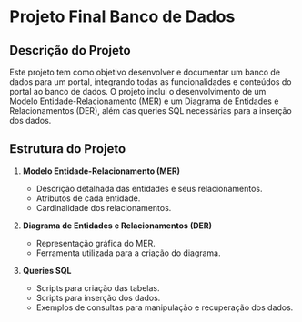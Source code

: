 # Projeto Final Banco de Dados

## Descrição do Projeto

Este projeto tem como objetivo desenvolver e documentar um banco de dados para um portal, integrando todas as funcionalidades e conteúdos do portal ao banco de dados. O projeto inclui o desenvolvimento de um Modelo Entidade-Relacionamento (MER) e um Diagrama de Entidades e Relacionamentos (DER), além das queries SQL necessárias para a inserção dos dados.

## Estrutura do Projeto

1. **Modelo Entidade-Relacionamento (MER)**
    - Descrição detalhada das entidades e seus relacionamentos.
    - Atributos de cada entidade.
    - Cardinalidade dos relacionamentos.

2. **Diagrama de Entidades e Relacionamentos (DER)**
    - Representação gráfica do MER.
    - Ferramenta utilizada para a criação do diagrama.

3. **Queries SQL**
    - Scripts para criação das tabelas.
    - Scripts para inserção dos dados.
    - Exemplos de consultas para manipulação e recuperação dos dados.

